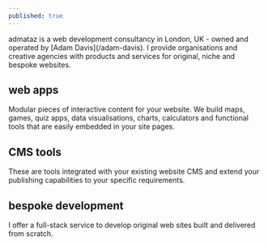 ```yaml
---
published: true
---
```


<div class="intro">
admataz is a web development consultancy in London, UK - owned and operated by [Adam Davis](/adam-davis). I provide organisations and creative agencies with products and services for original, niche and bespoke websites.
</div>

## web apps
Modular pieces of interactive content for your website. We build maps, games, quiz apps, data visualisations, charts, calculators and functional tools that are easily embedded in your site pages.  

## CMS tools
These are tools integrated with your existing website CMS and extend your publishing capabilities to your specific requirements.

## bespoke development
I offer a full-stack service  to develop original web sites built and delivered from scratch.
